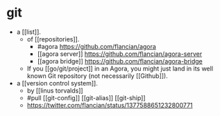# git

- a [[list]].
  - of [[repositories]].
    - #agora https://github.com/flancian/agora
    - [[agora server]] https://github.com/flancian/agora-server
    - [[agora bridge]] https://github.com/flancian/agora-bridge
  - If you [[go/git/project]] in an Agora, you might just land in its well known Git repository (not necessarily [[Github]]).
- a [[version control system]].
	- by [[linus torvalds]]
	- #pull [[git-config]] [[git-alias]] [[git-ship]]
  - https://twitter.com/flancian/status/1377588651232800771
